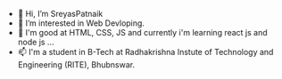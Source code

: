 - 👋 Hi, I’m SreyasPatnaik
- 👀 I’m interested in Web Devloping.
- 🌱 I'm good at HTML, CSS, JS and currently i'm learning react js and node js ...
- 📫 I'm a student in B-Tech at Radhakrishna Instute of Technology and Engineering (RITE), Bhubnswar.

<!---
SreyasPatnaik/SreyasPatnaik is a ✨ special ✨ repository because its `README.md` (this file) appears on your GitHub profile.
You can click the Preview link to take a look at your changes.
--->
